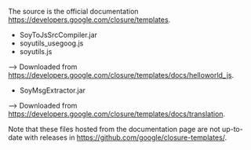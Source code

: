 The source is the official documentation https://developers.google.com/closure/templates.

- SoyToJsSrcCompiler.jar
- soyutils_usegoog.js
- soyutils.js

--> Downloaded from https://developers.google.com/closure/templates/docs/helloworld_js.

 - SoyMsgExtractor.jar

--> Downloaded from https://developers.google.com/closure/templates/docs/translation.

Note that these files hosted from the documentation page are not up-to-date with releases in https://github.com/google/closure-templates/.
